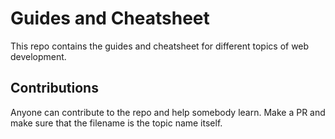 # Guides and Cheatsheet

This repo contains the guides and cheatsheet for different topics of web development.

## Contributions

Anyone can contribute to the repo and help somebody learn. Make a PR and make sure that the filename is the topic name itself.
